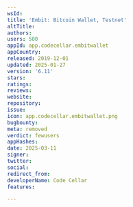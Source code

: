```yaml
---
wsId: 
title: 'Embit: Bitcoin Wallet, Testnet'
altTitle: 
authors: 
users: 500
appId: app.codecellar.embitwallet
appCountry: 
released: 2019-12-01
updated: 2025-01-27
version: '6.11'
stars: 
ratings: 
reviews: 
website: 
repository: 
issue: 
icon: app.codecellar.embitwallet.png
bugbounty: 
meta: removed
verdict: fewusers
appHashes: 
date: 2025-03-11
signer: 
twitter: 
social: 
redirect_from: 
developerName: Code Cellar
features: 

---
```


